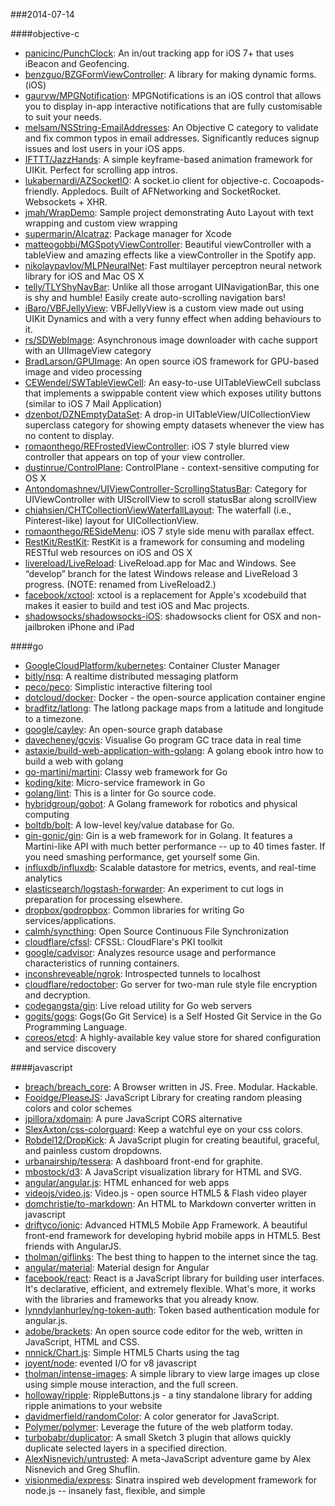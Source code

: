 ###2014-07-14

####objective-c
* [panicinc/PunchClock](https://github.com/panicinc/PunchClock): An in/out tracking app for iOS 7+ that uses iBeacon and Geofencing.
* [benzguo/BZGFormViewController](https://github.com/benzguo/BZGFormViewController): A library for making dynamic forms. (iOS)
* [gaurvw/MPGNotification](https://github.com/gaurvw/MPGNotification): MPGNotifications is an iOS control that allows you to display in-app interactive notifications that are fully customisable to suit your needs.
* [melsam/NSString-EmailAddresses](https://github.com/melsam/NSString-EmailAddresses): An Objective C category to validate and fix common typos in email addresses. Significantly reduces signup issues and lost users in your iOS apps.
* [IFTTT/JazzHands](https://github.com/IFTTT/JazzHands): A simple keyframe-based animation framework for UIKit. Perfect for scrolling app intros.
* [lukabernardi/AZSocketIO](https://github.com/lukabernardi/AZSocketIO): A socket.io client for objective-c. Cocoapods-friendly. Appledocs. Built of AFNetworking and SocketRocket. Websockets + XHR.
* [jmah/WrapDemo](https://github.com/jmah/WrapDemo): Sample project demonstrating Auto Layout with text wrapping and custom view wrapping
* [supermarin/Alcatraz](https://github.com/supermarin/Alcatraz): Package manager for Xcode
* [matteogobbi/MGSpotyViewController](https://github.com/matteogobbi/MGSpotyViewController): Beautiful viewController with a tableView and amazing effects like a viewController in the Spotify app.
* [nikolaypavlov/MLPNeuralNet](https://github.com/nikolaypavlov/MLPNeuralNet): Fast multilayer perceptron neural network library for iOS and Mac OS X
* [telly/TLYShyNavBar](https://github.com/telly/TLYShyNavBar): Unlike all those arrogant UINavigationBar, this one is shy and humble! Easily create auto-scrolling navigation bars!
* [iBaro/VBFJellyView](https://github.com/iBaro/VBFJellyView): VBFJellyView is a custom view made out using UIKit Dynamics and with a very funny effect when adding behaviours to it.
* [rs/SDWebImage](https://github.com/rs/SDWebImage): Asynchronous image downloader with cache support with an UIImageView category
* [BradLarson/GPUImage](https://github.com/BradLarson/GPUImage): An open source iOS framework for GPU-based image and video processing
* [CEWendel/SWTableViewCell](https://github.com/CEWendel/SWTableViewCell): An easy-to-use UITableViewCell subclass that implements a swippable content view which exposes utility buttons (similar to iOS 7 Mail Application)
* [dzenbot/DZNEmptyDataSet](https://github.com/dzenbot/DZNEmptyDataSet): A drop-in UITableView/UICollectionView superclass category for showing empty datasets whenever the view has no content to display.
* [romaonthego/REFrostedViewController](https://github.com/romaonthego/REFrostedViewController): iOS 7 style blurred view controller that appears on top of your view controller.
* [dustinrue/ControlPlane](https://github.com/dustinrue/ControlPlane): ControlPlane - context-sensitive computing for OS X
* [Antondomashnev/UIViewController-ScrollingStatusBar](https://github.com/Antondomashnev/UIViewController-ScrollingStatusBar): Category for UIViewController with UIScrollView to scroll statusBar along scrollView
* [chiahsien/CHTCollectionViewWaterfallLayout](https://github.com/chiahsien/CHTCollectionViewWaterfallLayout): The waterfall (i.e., Pinterest-like) layout for UICollectionView.
* [romaonthego/RESideMenu](https://github.com/romaonthego/RESideMenu): iOS 7 style side menu with parallax effect.
* [RestKit/RestKit](https://github.com/RestKit/RestKit): RestKit is a framework for consuming and modeling RESTful web resources on iOS and OS X
* [livereload/LiveReload](https://github.com/livereload/LiveReload): LiveReload.app for Mac and Windows. See “develop” branch for the latest Windows release and LiveReload 3 progress. (NOTE: renamed from LiveReload2.)
* [facebook/xctool](https://github.com/facebook/xctool): xctool is a replacement for Apple's xcodebuild that makes it easier to build and test iOS and Mac projects.
* [shadowsocks/shadowsocks-iOS](https://github.com/shadowsocks/shadowsocks-iOS): shadowsocks client for OSX and non-jailbroken iPhone and iPad

####go
* [GoogleCloudPlatform/kubernetes](https://github.com/GoogleCloudPlatform/kubernetes): Container Cluster Manager
* [bitly/nsq](https://github.com/bitly/nsq): A realtime distributed messaging platform
* [peco/peco](https://github.com/peco/peco): Simplistic interactive filtering tool
* [dotcloud/docker](https://github.com/dotcloud/docker): Docker - the open-source application container engine
* [bradfitz/latlong](https://github.com/bradfitz/latlong): The latlong package maps from a latitude and longitude to a timezone.
* [google/cayley](https://github.com/google/cayley): An open-source graph database
* [davecheney/gcvis](https://github.com/davecheney/gcvis): Visualise Go program GC trace data in real time
* [astaxie/build-web-application-with-golang](https://github.com/astaxie/build-web-application-with-golang): A golang ebook intro how to build a web with golang
* [go-martini/martini](https://github.com/go-martini/martini): Classy web framework for Go
* [koding/kite](https://github.com/koding/kite): Micro-service framework in Go
* [golang/lint](https://github.com/golang/lint): This is a linter for Go source code.
* [hybridgroup/gobot](https://github.com/hybridgroup/gobot): A Golang framework for robotics and physical computing
* [boltdb/bolt](https://github.com/boltdb/bolt): A low-level key/value database for Go.
* [gin-gonic/gin](https://github.com/gin-gonic/gin): Gin is a web framework for in Golang. It features a Martini-like API with much better performance -- up to 40 times faster. If you need smashing performance, get yourself some Gin.
* [influxdb/influxdb](https://github.com/influxdb/influxdb): Scalable datastore for metrics, events, and real-time analytics
* [elasticsearch/logstash-forwarder](https://github.com/elasticsearch/logstash-forwarder): An experiment to cut logs in preparation for processing elsewhere.
* [dropbox/godropbox](https://github.com/dropbox/godropbox): Common libraries for writing Go services/applications.
* [calmh/syncthing](https://github.com/calmh/syncthing): Open Source Continuous File Synchronization
* [cloudflare/cfssl](https://github.com/cloudflare/cfssl): CFSSL: CloudFlare's PKI toolkit
* [google/cadvisor](https://github.com/google/cadvisor): Analyzes resource usage and performance characteristics of running containers.
* [inconshreveable/ngrok](https://github.com/inconshreveable/ngrok): Introspected tunnels to localhost
* [cloudflare/redoctober](https://github.com/cloudflare/redoctober): Go server for two-man rule style file encryption and decryption.
* [codegangsta/gin](https://github.com/codegangsta/gin): Live reload utility for Go web servers
* [gogits/gogs](https://github.com/gogits/gogs): Gogs(Go Git Service) is a Self Hosted Git Service in the Go Programming Language.
* [coreos/etcd](https://github.com/coreos/etcd): A highly-available key value store for shared configuration and service discovery

####javascript
* [breach/breach_core](https://github.com/breach/breach_core): A Browser written in JS. Free. Modular. Hackable.
* [Fooidge/PleaseJS](https://github.com/Fooidge/PleaseJS): JavaScript Library for creating random pleasing colors and color schemes
* [jpillora/xdomain](https://github.com/jpillora/xdomain): A pure JavaScript CORS alternative
* [SlexAxton/css-colorguard](https://github.com/SlexAxton/css-colorguard): Keep a watchful eye on your css colors.
* [Robdel12/DropKick](https://github.com/Robdel12/DropKick): A JavaScript plugin for creating beautiful, graceful, and painless custom dropdowns.
* [urbanairship/tessera](https://github.com/urbanairship/tessera): A dashboard front-end for graphite.  
* [mbostock/d3](https://github.com/mbostock/d3): A JavaScript visualization library for HTML and SVG.
* [angular/angular.js](https://github.com/angular/angular.js): HTML enhanced for web apps
* [videojs/video.js](https://github.com/videojs/video.js): Video.js - open source HTML5 & Flash video player
* [domchristie/to-markdown](https://github.com/domchristie/to-markdown): An HTML to Markdown converter written in javascript
* [driftyco/ionic](https://github.com/driftyco/ionic): Advanced HTML5 Mobile App Framework. A beautiful front-end framework for developing hybrid mobile apps in HTML5. Best friends with AngularJS.
* [tholman/giflinks](https://github.com/tholman/giflinks): The best thing to happen to the internet since the <a> tag.
* [angular/material](https://github.com/angular/material): Material design for Angular
* [facebook/react](https://github.com/facebook/react): React is a JavaScript library for building user interfaces. It's declarative, efficient, and extremely flexible. What's more, it works with the libraries and frameworks that you already know.
* [lynndylanhurley/ng-token-auth](https://github.com/lynndylanhurley/ng-token-auth): Token based authentication module for angular.js.
* [adobe/brackets](https://github.com/adobe/brackets): An open source code editor for the web, written in JavaScript, HTML and CSS.
* [nnnick/Chart.js](https://github.com/nnnick/Chart.js): Simple HTML5 Charts using the <canvas> tag
* [joyent/node](https://github.com/joyent/node): evented I/O for v8 javascript
* [tholman/intense-images](https://github.com/tholman/intense-images): A simple library to view large images up close using simple mouse interaction, and the full screen.
* [holloway/ripple](https://github.com/holloway/ripple): RippleButtons.js - a tiny standalone library for adding ripple animations to your website
* [davidmerfield/randomColor](https://github.com/davidmerfield/randomColor): A color generator for JavaScript.
* [Polymer/polymer](https://github.com/Polymer/polymer): Leverage the future of the web platform today.
* [turbobabr/duplicator](https://github.com/turbobabr/duplicator): A small Sketch 3 plugin that allows quickly duplicate selected layers in a specified direction.
* [AlexNisnevich/untrusted](https://github.com/AlexNisnevich/untrusted): A meta-JavaScript adventure game by Alex Nisnevich and Greg Shuflin.
* [visionmedia/express](https://github.com/visionmedia/express): Sinatra inspired web development framework for node.js -- insanely fast, flexible, and simple
